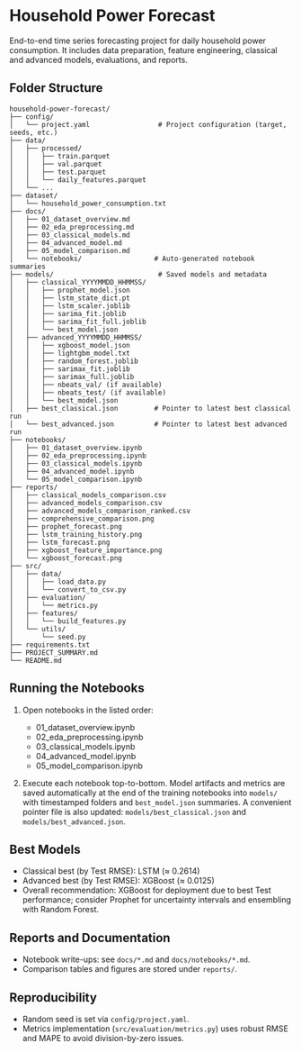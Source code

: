 # Household Power Forecast

End-to-end time series forecasting project for daily household power consumption. It includes data preparation, feature engineering, classical and advanced models, evaluations, and reports.

## Folder Structure

```
household-power-forecast/
├── config/
│   └── project.yaml                 # Project configuration (target, seeds, etc.)
├── data/
│   ├── processed/
│   │   ├── train.parquet
│   │   ├── val.parquet
│   │   ├── test.parquet
│   │   └── daily_features.parquet
│   └── ...
├── dataset/
│   └── household_power_consumption.txt
├── docs/
│   ├── 01_dataset_overview.md
│   ├── 02_eda_preprocessing.md
│   ├── 03_classical_models.md
│   ├── 04_advanced_model.md
│   ├── 05_model_comparison.md
│   └── notebooks/                  # Auto-generated notebook summaries
├── models/                          # Saved models and metadata
│   ├── classical_YYYYMMDD_HHMMSS/
│   │   ├── prophet_model.json
│   │   ├── lstm_state_dict.pt
│   │   ├── lstm_scaler.joblib
│   │   ├── sarima_fit.joblib
│   │   ├── sarima_fit_full.joblib
│   │   └── best_model.json
│   ├── advanced_YYYYMMDD_HHMMSS/
│   │   ├── xgboost_model.json
│   │   ├── lightgbm_model.txt
│   │   ├── random_forest.joblib
│   │   ├── sarimax_fit.joblib
│   │   ├── sarimax_full.joblib
│   │   ├── nbeats_val/ (if available)
│   │   ├── nbeats_test/ (if available)
│   │   └── best_model.json
│   ├── best_classical.json         # Pointer to latest best classical run
│   └── best_advanced.json          # Pointer to latest best advanced run
├── notebooks/
│   ├── 01_dataset_overview.ipynb
│   ├── 02_eda_preprocessing.ipynb
│   ├── 03_classical_models.ipynb
│   ├── 04_advanced_model.ipynb
│   └── 05_model_comparison.ipynb
├── reports/
│   ├── classical_models_comparison.csv
│   ├── advanced_models_comparison.csv
│   ├── advanced_models_comparison_ranked.csv
│   ├── comprehensive_comparison.png
│   ├── prophet_forecast.png
│   ├── lstm_training_history.png
│   ├── lstm_forecast.png
│   ├── xgboost_feature_importance.png
│   └── xgboost_forecast.png
├── src/
│   ├── data/
│   │   ├── load_data.py
│   │   └── convert_to_csv.py
│   ├── evaluation/
│   │   └── metrics.py
│   ├── features/
│   │   └── build_features.py
│   └── utils/
│       └── seed.py
├── requirements.txt
├── PROJECT_SUMMARY.md
└── README.md
```

## Running the Notebooks

1. Open notebooks in the listed order:
	- 01_dataset_overview.ipynb
	- 02_eda_preprocessing.ipynb
	- 03_classical_models.ipynb
	- 04_advanced_model.ipynb
	- 05_model_comparison.ipynb

2. Execute each notebook top-to-bottom. Model artifacts and metrics are saved automatically at the end of the training notebooks into `models/` with timestamped folders and `best_model.json` summaries. A convenient pointer file is also updated: `models/best_classical.json` and `models/best_advanced.json`.

## Best Models

- Classical best (by Test RMSE): LSTM (≈ 0.2614)
- Advanced best (by Test RMSE): XGBoost (≈ 0.0125)
- Overall recommendation: XGBoost for deployment due to best Test performance; consider Prophet for uncertainty intervals and ensembling with Random Forest.

## Reports and Documentation

- Notebook write-ups: see `docs/*.md` and `docs/notebooks/*.md`.
- Comparison tables and figures are stored under `reports/`.

## Reproducibility

- Random seed is set via `config/project.yaml`.
- Metrics implementation (`src/evaluation/metrics.py`) uses robust RMSE and MAPE to avoid division-by-zero issues.

